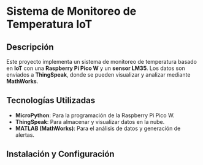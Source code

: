 # Sistema de Monitoreo de Temperatura IoT

## Descripción
Este proyecto implementa un sistema de monitoreo de temperatura basado en **IoT** con una **Raspberry Pi Pico W** y un **sensor LM35**. Los datos son enviados a **ThingSpeak**, donde se pueden visualizar y analizar mediante **MathWorks**.

## Tecnologías Utilizadas
- **MicroPython**: Para la programación de la Raspberry Pi Pico W.
- **ThingSpeak**: Para almacenar y visualizar datos en la nube.
- **MATLAB (MathWorks)**: Para el análisis de datos y generación de alertas.

## Instalación y Configuración
